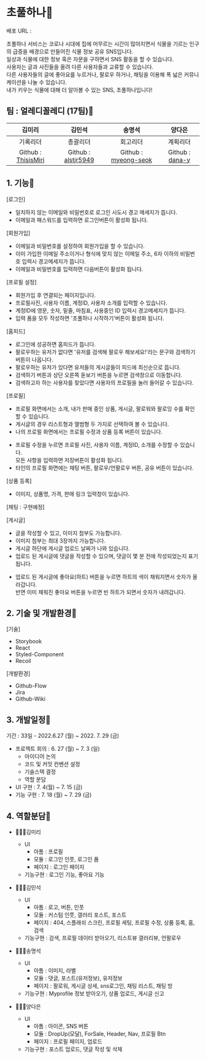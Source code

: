 # 초풀하나🌳

배포 URL :

초풀하나 서비스는 코로나 시대에 집에 머무르는 시간이 많아지면서 식물을 기르는 인구의 급증을 배경으로 만들어진 식물 정보 공유 SNS입니다.<br/>
일상과 식물에 대한 정보 혹은 자문을 구하면서 SNS 활동을 할 수 있습니다.<br/>
사용자는 글과 사진들을 올려 다른 사용자들과 교류할 수 있습니다.<br/>
다른 사용자들의 글에 좋아요를 누르거나, 팔로우 하거나, 채팅을 이용해 폭 넓은 커뮤니케이션을 나눌 수 있습니다. <br/>
내가 키우는 식물에 대해 더 알아볼 수 있는 SNS, 초풀하나입니다! <br/>

## 팀 : 얼레디꼴레디 (17팀)🌳

|                      **김미리**                      |                      **김민석**                      |                       **송명석**                       |                  **양다은**                  |
| :--------------------------------------------------: | :--------------------------------------------------: | :----------------------------------------------------: | :------------------------------------------: |
|                       기록리더                       |                       총괄리더                       |                        회고리더                        |                   계획리더                   |
| Github : [ThisisMiri](https://github.com/ThisisMiri) | Github : [alstjr5949](https://github.com/alstjr5949) | Github : [myeong-seok](https://github.com/myeong-seok) | Github : [dana-y](https://github.com/dana-y) |

## 1. 기능🌳

[로그인]

- 일치하지 않는 이메일와 비밀번호로 로그인 시도시 경고 메세지가 뜹니다.
- 이메일과 패스워드를 입력하면 로그인버튼이 활성화 됩니다.

[회원가입]

- 이메일과 비밀번호를 설정하여 회원가입을 할 수 있습니다.
- 이미 가입한 이메일 주소이거나 형식에 맞지 않는 이메일 주소, 6자 이하의 비밀번호 입력시 경고메세지가 뜹니다.
- 이메일과 비밀번호를 입력하면 다음버튼이 활성화 됩니다.

[프로필 설정]

- 회원가입 후 연결되는 페이지입니다.
- 프로필사진, 사용자 이름, 계정ID, 사용자 소개를 입력할 수 있습니다.
- 계정ID에 영문, 숫자, 밑줄, 마침표, 사용중인 ID 입력시 경고메세지가 뜹니다.
- 입력 폼을 모두 작성하면 '초풀하나 시작하기'버튼이 활성화 됩니다.

[홈피드]

- 로그인에 성공하면 홈피드가 뜹니다.
- 팔로우하는 유저가 없다면 '유저를 검색해 팔로우 해보세요!'라는 문구와 검색하기 버튼이 나옵니다.
- 팔로우하는 유저가 있다면 유저들의 게시글들이 피드에 최신순으로 뜹니다.
- 검색하기 버튼과 상단 오른쪽 돋보기 버튼을 누르면 검색창으로 이동합니다.
- 검색하고자 하는 사용자를 찾았다면 사용자의 프로필을 눌러 들어갈 수 있습니다.

[프로필]

- 프로필 화면에서는 소개, 내가 판매 중인 상품, 게시글, 팔로워와 팔로잉 수를 확인 할 수 있습니다.
- 게시글의 경우 리스트형과 앨범형 두 가지로 선택하여 볼 수 있습니다.
- 나의 프로필 화면에서는 프로필 수정과 상품 등록 버튼이 있습니다.
<!-- - 오른쪽 상단의 햄버거 버튼을 누르면 '설정 및 개인정보', '로그아웃'의 모달창이 뜹니다. -->
- 프로필 수정을 누르면 프로필 사진, 사용자 이름, 계정ID, 소개를 수정할 수 있습니다. <br/>
  모든 사항을 입력하면 저장버튼이 활성화 됩니다.
- 타인의 프로필 화면에는 채팅 버튼, 팔로우/언팔로우 버튼, 공유 버튼이 있습니다.

[상품 등록]

- 이미지, 상품명, 가격, 판매 링크 입력창이 있습니다.

[채팅 : 구현예정]

[게시글]

- 글을 작성할 수 있고, 이미지 첨부도 가능합니다.
- 이미지 첨부는 최대 3장까지 가능합니다.
- 게시글 하단에 게시글 업로드 날짜가 나와 있습니다.
- 업로드 된 게시글에 댓글을 작성할 수 있으며, 댓글이 몇 분 전에 작성되었는지 표기됩니다.
<!-- - 게시된 댓글의 햄버거 버튼을 누르시면 타인 댓글일 경우 '신고하기' 모달이, 나의 댓글일 경우 '삭제' 모달이 뜹니다. -->
- 업로드 된 게시글에 좋아요(하트) 버튼을 누르면 하트의 색이 채워지면서 숫자가 올라갑니다. <br/>
  반면 이미 채워진 좋아요 버튼을 누르면 빈 하트가 되면서 숫자가 내려갑니다.

## 2. 기술 및 개발환경🌳

[기술]

- Storybook
- React
- Styled-Component
- Recoil

[개발환경]

- Github-Flow
- Jira
- Github-Wiki

## 3. 개발일정🌳

기간 : 33일 - 2022.6.27 (월) ~ 2022. 7. 29 (금)

- 프로젝트 회의 : 6. 27 (월) ~ 7. 3 (일) <br />
  - 아이디어 논의
  - 코드 및 커밋 컨벤션 설정
  - 기술스택 결정
  - 역할 분담
- UI 구현 : 7. 4(월) ~ 7. 15 (금) <br />
- 기능 구현 : 7. 18 (월) ~ 7. 29 (금)

## 4. 역할분담🌳

- 🙋🏻‍♀️김미리

  - UI
    - 아톰 : 프로필
    - 모듈 : 로그인 인풋, 로그인 폼
    - 페이지 : 로그인 페이지
  - 기능구현 : 로그인 기능, 좋아요 기능

- 🙋🏻‍♂️김민석

  - UI
    - 아톰 : 로고, 버튼, 인풋
    - 모듈 : 커스텀 인풋, 갤러리 포스트, 포스트
    - 페이지 : 404, 스플래쉬 스크린, 프로필 세팅, 프로필 수정, 상품 등록, 홈, 검색
  - 기능구현 : 검색, 프로필 데이터 받아오기, 리스트뷰 갤러리뷰, 언팔로우

- 🙋🏻‍♂️송명석

  - UI
    - 아톰 : 이미지, 라벨
    - 모듈 : 댓글, 포스트(유저정보), 유저정보
    - 페이지 : 팔로워, 게시글 상세, sns로그인, 채팅 리스트, 채팅 방
  - 기능구현 : Myprofile 정보 받아오기, 상품 업로드, 게시글 신고

- 🙋🏻‍♀️양다은
  - UI
    - 아톰 : 아이콘, SNS 버튼
    - 모듈 : DropUp(모달), ForSale, Header, Nav, 프로필 Btn
    - 페이지 : 프로필 페이지, 업로드
  - 기능구현 : 포스트 업로드, 댓글 작성 및 삭제
